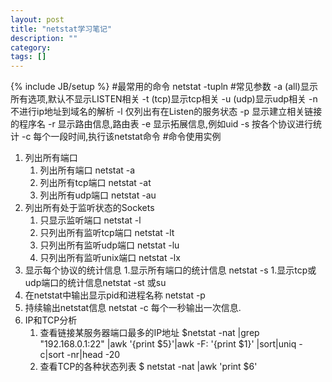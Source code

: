 ```yaml
---
layout: post
title: "netstat学习笔记"
description: ""
category: 
tags: []
---
```

{% include JB/setup %}
#最常用的命令
    netstat -tupln
#常见参数
    -a (all)显示所有选项,默认不显示LISTEN相关
    -t (tcp)显示tcp相关
    -u (udp)显示udp相关
    -n 不进行ip地址到域名的解析
    -l 仅列出有在Listen的服务状态
    -p 显示建立相关链接的程序名
    -r 显示路由信息,路由表
    -e 显示拓展信息,例如uid
    -s 按各个协议进行统计
    -c 每个一段时间,执行该netstat命令
#命令使用实例
1. 列出所有端口
    1. 列出所有端口 netstat -a
    1. 列出所有tcp端口 netstat -at
    1. 列出所有udp端口 netstat -au
2. 列出所有处于监听状态的Sockets
    1. 只显示监听端口 netstat -l
    1. 只列出所有监听tcp端口 netstat -lt
    1. 只列出所有监听udp端口 netstat -lu
    1. 只列出所有监听unix端口 netstat -lx
3. 显示每个协议的统计信息
    1.显示所有端口的统计信息 netstat -s
    1.显示tcp或udp端口的统计信息netstat -st 或su
4. 在netstat中输出显示pid和进程名称 netstat -p
5. 持续输出netstat信息 netstat -c  每个一秒输出一次信息.
6. IP和TCP分析
    1. 查看链接某服务器端口最多的IP地址
        $netstat -nat |grep "192.168.0.1:22" |awk '{print $5}'|awk -F: '{print $1}' |sort|uniq -c|sort -nr|head -20
    2. 查看TCP的各种状态列表
        $ netstat -nat |awk 'print $6'
